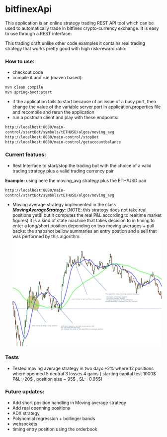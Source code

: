 # bitfinexApi

This application is an online strategy trading REST API tool which can be used to automatically trade in bitfinex crypto-currency exchange.
It is easy to use through a REST interface:


This trading draft unlike other code examples it contains real trading strategy that works pretty good with high risk-reward ratio:

### How to use:

- checkout code
- compile it and run (maven based):

```
mvn clean compile
mvn spring-boot:start
```
- if the application fails to start because of an issue of a busy port, then change the value of the variable server.port in application.properties file and recompile and rerun the application 
- run a postman client and play with these endpoints:

```
http://localhost:8080/main-control/startBot/symbols/tETHUSD/algos/moving_avg
http://localhost:8080/main-control/stopBot
http://localhost:8080/main-control/getaccountbalance
```


### Current featues:

- Rest Interface to start/stop the trading bot  with the choice of a valid trading strategy plus a valid trading currency pair 

**Example:** using here the moving_avg strategy plus the ETH/USD pair
```
http://localhost:8080/main-control/startBot/symbols/tETHUSD/algos/moving_avg
```

- Moving average strategy implemented in the class ***MovingAverageStrategy***:  (NOTE: this strategy does not take real positions yet!!! but it computes the real P&L according to realtime market figures)
        it is a kind of state machine that takes decision to in timing to enter a long/short position depending on two moving averages + pull backs: the snapshot bellow summaries an entry postion and a sell that was performed by this algorithm:
     ![Moving average strategy](moving-average-strategy.png)

### Tests 

- Tested moving average strategy in two days +2% where 12 positions where openned 5 neutral 3 losses 4 gains ( starting capital test 1000$ P&L:+20$ , position size ~ 95$ , SL: -0.95$)

### Future updates:

- Add short position handling in Moving average strategy 
- Add real openning positions
- ADX strategy
- Polynomial regression + bollinger bands
- websockets 
- timing entry position using the orderbook

